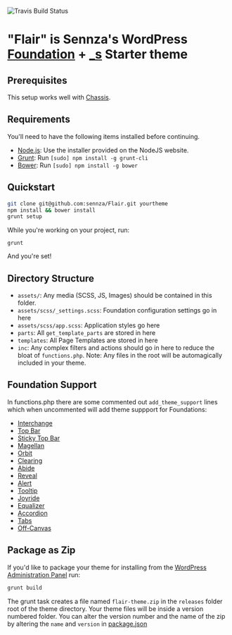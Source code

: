 ![Travis Build Status](https://travis-ci.org/sennza/Flair.svg?branch=master)

# "Flair" is Sennza's WordPress [Foundation](http://foundation.zurb.com/) + [_s](https://github.com/Automattic/_s) Starter theme

## Prerequisites

This setup works well with [Chassis](https://github.com/Chassis/Chassis).

## Requirements

You'll need to have the following items installed before continuing.

  * [Node.js](http://nodejs.org): Use the installer provided on the NodeJS website.
  * [Grunt](http://gruntjs.com/): Run `[sudo] npm install -g grunt-cli`
  * [Bower](http://bower.io): Run `[sudo] npm install -g bower`

## Quickstart

```bash
git clone git@github.com:sennza/Flair.git yourtheme
npm install && bower install
grunt setup
```

While you're working on your project, run:

`grunt`

And you're set!

## Directory Structure
  * `assets/`: Any media (SCSS, JS, Images) should be contained in this folder.
  * `assets/scss/_settings.scss`: Foundation configuration settings go in here
  * `assets/scss/app.scss`: Application styles go here
  * `parts`: All `get_template_parts` are stored in here
  * `templates`: All Page Templates are stored in here
  * `inc`: Any complex filters and actions should go in here to reduce the bloat of `functions.php`. Note: Any files in the root will be automagically included in your theme.

## Foundation Support

In functions.php there are some commented out `add_theme_support` lines which when uncommented will add theme suppport for Foundations:

  * [Interchange](http://foundation.zurb.com/docs/components/interchange.html)
  * [Top Bar](http://foundation.zurb.com/docs/components/topbar.html)
  * [Sticky Top Bar](http://foundation.zurb.com/docs/components/topbar.html)
  * [Magellan](http://foundation.zurb.com/docs/components/magellan.html)
  * [Orbit](http://foundation.zurb.com/docs/components/orbit.html)
  * [Clearing](http://foundation.zurb.com/docs/components/clearing.html)
  * [Abide](http://foundation.zurb.com/docs/components/abide.html)
  * [Reveal](http://foundation.zurb.com/docs/components/reveal.html)
  * [Alert](http://foundation.zurb.com/docs/components/alert_boxes.html)
  * [Tooltip](http://foundation.zurb.com/docs/components/tooltips.html)
  * [Joyride](http://foundation.zurb.com/docs/components/joyride.html)
  * [Equalizer](http://foundation.zurb.com/docs/components/equalizer.html)
  * [Accordion](http://foundation.zurb.com/docs/components/accordion.html)
  * [Tabs](http://foundation.zurb.com/docs/components/tabs.html)
  * [Off-Canvas](http://foundation.zurb.com/docs/components/offcanvas.html)
 
## Package as Zip

If you'd like to package your theme for installing from the [WordPress Administration Panel](http://codex.wordpress.org/Using_Themes) run:

```bash
grunt build
```

The grunt task creates a file named `flair-theme.zip` in the `releases` folder root of the theme directory. Your theme files will be inside a version numbered folder. You can alter the version number and the name of the zip by altering the `name` and `version` in [package.json](https://github.com/sennza/Flair/blob/master/package.json#L2-#L3)
